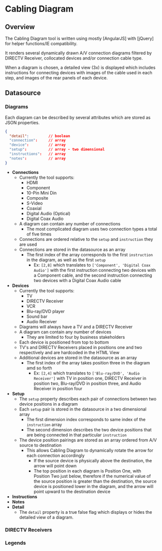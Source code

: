 # Cabling Diagram

## Overview

The Cabling Diagram tool is written using mostly [AngularJS] with [jQuery] for helper functions/IE compatibility.

It renders several dynamically drawn A/V connection diagrams filtered by DIRECTV Receiver, collocated devices and/or connection cable type.

When a diagram is chosen, a detailed view (3x) is displayed which includes instructions for connecting devices with images of the cable used in each step, and images of the rear panels of each device.

## Datasource

### Diagrams

Each diagram can be described by several attributes which are stored as JSON properties.

```json
{
  "detail":         // boolean
  "connection":     // array
  "device":         // array
  "setup":          // array - two dimensional
  "instructions":   // array
  "notes":          // array
}
```

  - **Connections**
    - Currently the tool supports:
      - HDMI
      - Component
      - 10-Pin Mini Din
      - Composite
      - S-Video
      - Coaxial
      - Digital Audio (Optical)
      - Digital Coax Audio
    - A diagram can contain any number of connections
      - The most complicated diagram uses two connection types a total of five times
    - Connections are ordered relative to the `setup` and `instruction` they are used
    - Connections are stored in the datasource as an array
      - The first index of the array corresponds to the first `instruction` in the diagram, as well as the first `setup`
        - Ex: `[2,8]` which translates to `['Component', 'Digital Coax Audio']` with the first instruction connecting two devices with a Component cable, and the second instruction connecting two devices with a Digital Coax Audio cable
  - **Devices**
    - Currently the tool supports:
      - TV
      - DIRECTV Receiver
      - VCR
      - Blu-ray/DVD player
      - Sound bar
      - Audio Receiver
    - Diagrams will always have a TV and a DIRECTV Receiver
    - A diagram can contain any number of devices
      - They are limited to four by business stakeholders
    - Each device is positioned from top to bottom
    - TV's and DIRECTV Receivers placed in positions one and two respectively and are hardcoded in the HTML View
    - Additional devices are stored in the datasource as an array
      - The first index of the array takes position three in the diagram amd so forth
        - Ex: `[2,4]` which translates to `['Blu-ray/DVD', 'Audio Receiver']` with TV in position one, DIRECTV Receiver in position two, Blu-ray/DVD in position three, and Audio Receiver in position four
  - **Setup**
    - The `setup` property describes each pair of connections between two device positions in a diagram
    - Each `setup` pair is stored in the datasource in a two dimensional array
      - The first dimension index corresponds to same index of the `instruction` array
      - The second dimension describes the two device positions that are being connected in that particular `instruction`
    - The device position pairings are stored as an array ordered from A/V source to destination
      - This allows Cabling Diagram to dynamically rotate the arrow for each connection accordingly
        - If the source device is physically above the destination, the arrow will point down
        - The top position in each diagram is Position One, with Position Two just below, therefore if the numerical value of the source position is greater than the destination, the source device is positioned lower in the diagram, and the arrow will point upward to the destination device
  - **Instructions**
  - **Notes**
  - **Detail**
    - The `detail` property is a true false flag which displays or hides the detailed view of a diagram.

### DIRECTV Receivers

### Legends